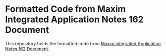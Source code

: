 Formatted Code from Maxim Integrated Application Notes 162 Document
===================================================================

This repository holds the formatted code from [Maxim Integrated Application Notes 162 Document](https://www.maximintegrated.com/en/design/technical-documents/app-notes/1/162.html).
